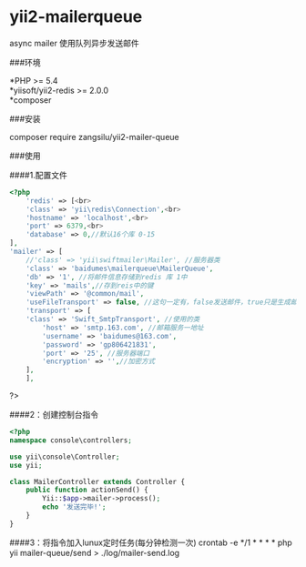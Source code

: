 # yii2-mailerqueue
async mailer
使用队列异步发送邮件

###环境

*PHP >= 5.4<br>
*yiisoft/yii2-redis >= 2.0.0<br>
*composer<br>

###安装<br>

composer require zangsilu/yii2-mailer-queue<br>

###使用<br>

####1.配置文件<br>

```php
<?php
    'redis' => [<br>
    'class' => 'yii\redis\Connection',<br>
    'hostname' => 'localhost',<br>
    'port' => 6379,<br>
    'database' => 0,//默认16个库 0-15
],
'mailer' => [
    //'class' => 'yii\swiftmailer\Mailer', //服务器类
    'class' => 'baidumes\mailerqueue\MailerQueue', 
    'db' => '1', //将邮件信息存储到redis 库 1中
    'key' => 'mails',//存到reis中的键
    'viewPath' => '@common/mail',
    'useFileTransport' => false, //这句一定有，false发送邮件，true只是生成邮件在runtime文件夹下，不发邮件
    'transport' => [
    'class' => 'Swift_SmtpTransport', //使用的类
        'host' => 'smtp.163.com', //邮箱服务一地址
        'username' => 'baidumes@163.com',
        'password' => 'gp806421831',
        'port' => '25', //服务器端口
        'encryption' => '',//加密方式
    ],
    ],
```
?>

####2：创建控制台指令

```php
<?php
namespace console\controllers;

use yii\console\Controller;
use yii;

class MailerController extends Controller {
    public function actionSend() {
        Yii::$app->mailer->process();
        echo '发送完毕!';
    }
}
```
####3：将指令加入lunux定时任务(每分钟检测一次)
crontab -e
*/1 * * * * php yii mailer-queue/send > ./log/mailer-send.log

